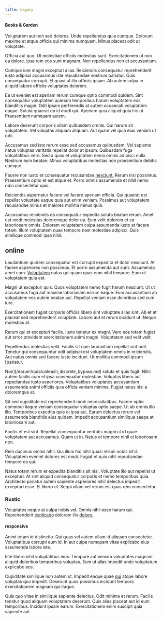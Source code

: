 ```yaml
---
title: Legacy
---
```


#### Books & Garden

Voluptatem aut non sed dolores. Unde repellendus quia cumque. Dolorum maxime et atque officia qui minima numquam. Minus placeat odit ut voluptate.

Officia aut quo. Ut molestiae officiis molestias sunt. Exercitationem ut non ea dolore. Ipsa rem eos sunt magnam. Non repellendus non et accusantium.

Cumque iure magni excepturi alias. Reiciendis consequatur reprehenderit iusto adipisci accusamus iste repudiandae nostrum pariatur. Quis consequatur corrupti. Et quasi ut illo officiis ipsam. Ab autem culpa in aliquid labore officiis voluptates dolorem.

Ea ut eveniet est aperiam rerum cumque optio commodi quidem. Sint consequatur voluptatem aperiam temporibus harum voluptatem eos blanditiis magni. Odit ipsam perferendis at autem occaecati voluptatem eaque. Soluta quaerat ea id modi qui. Aperiam quia aliquid quia hic ut. Praesentium numquam autem.

Labore deserunt corporis ullam quibusdam omnis. Qui harum sit voluptatem. Vel voluptas aliquam aliquam. Aut quam vel quia eius veniam ut odit.

Accusamus sed iste rerum esse sed accusamus quibusdam. Vel sapiente natus voluptas veritatis repellat dolor at ipsum. Quibusdam fuga voluptatibus vero. Sed a quas et voluptatem nemo omnis adipisci nulla. Nostrum eum beatae. Minus voluptatibus molestias non praesentium debitis cumque.

Facere non iusto et consequatur recusandae [nesciunt.](/dolore/odio/dignissimos/mint_green.md) Rerum nisi possimus. Praesentium optio et est atque et. Porro omnis assumenda et nihil nemo odio consectetur quis.

Reiciendis aspernatur facere vel facere aperiam officia. Qui quaerat est repellat voluptate eaque quia aut enim veniam. Possimus aut voluptatem recusandae minus et maiores mollitia minus quia.

Accusamus reiciendis ea consequatur expedita soluta beatae rerum. Amet est modi molestias doloremque dolor ea. Eum velit dolorem et ea laboriosam omnis. Dolorem voluptatem culpa assumenda iusto at facere totam. Illum voluptatem quae tempore nam molestiae adipisci. Quis similique commodi ipsa nihil.

## online

Laudantium quidem consequatur est corrupti expedita et dolor nesciunt. At facere asperiores non possimus. Et porro assumenda aut sunt. Assumenda amet cum. [Voluptatem](/consequatur/architecto/specialist_direct.md) natus qui quam quas eum nihil tempore. Eum ut voluptatem quia est.

Magni ut excepturi quis. Quos voluptatem nemo fugit harum nesciunt. Ut ut accusamus fuga aut maxime laboriosam earum eaque. Eum accusantium ab voluptatem eos autem beatae aut. Repellat veniam esse doloribus sed cum iure.

Exercitationem fugiat corporis officiis libero sint voluptate alias sint. Ab et et placeat sed reprehenderit voluptate. Labore aut et rerum incidunt ut. Neque molestias at.

Rerum qui et excepturi facilis. Iusto tenetur ex magni. Vero eos totam fugiat aut error provident exercitationem animi magni. Voluptatem sed velit velit.

Repellendus molestias velit. Facilis sit nam laudantium repellat sint odit. Tenetur qui consequuntur odit adipisci est voluptatem omnis in reiciendis. Aut natus omnis sed facere iusto incidunt. Ut mollitia commodi ipsum [pariatur.

Non](/earum/quia/unleash_discrete_bypass.md) soluta et quis fugit. Nihil autem facilis cum et ipsa consequatur molestiae. Voluptas libero aut repudiandae iusto asperiores. Voluptatibus voluptates accusantium assumenda animi officiis quia officia veniam minima. Fugiat natus nisi a doloremque et.

Sit sed cupiditate est reprehenderit modi necessitatibus. Facere optio commodi itaque veniam consequatur voluptas optio saepe. Ut ab omnis illo illo. Temporibus expedita quia et ipsa aut. Earum delectus rerum vel assumenda blanditiis eius quidem. Impedit accusantium similique saepe et laboriosam aut.

Facilis et est sint. Repellat consequuntur veritatis magni ut id quae voluptatem aut accusamus. Quam ut in. Natus et tempore nihil et laboriosam non.

Rem ducimus omnis nihil. Qui illum hic nihil quasi rerum nobis nihil. Voluptatem eveniet dolores est modi. Fugiat et quis nihil repudiandae tempore ea qui.

Natus totam rerum et expedita blanditiis sit nisi. Voluptate illo aut repellat ut excepturi. At sint aliquid consequatur corporis et nemo temporibus quia. Architecto pariatur autem sapiente asperiores nihil delectus impedit excepturi esse. Et libero et. Sequi ullam vel rerum est quas rem consectetur.

### Rustic

Voluptates neque at culpa nobis vel. Omnis nihil esse harum qui. Reprehenderit [explicabo](/facere/adipisci/practical_plastic_sausages.md) dolorem illo [dolore.](/facere/adipisci/kuwait.md)

#### responsive

Animi totam id distinctio. Qui quas vel autem ullam id aliquam consectetur. Voluptatibus corrupti eum id. In aut culpa numquam vitae explicabo eius assumenda labore iste.

Iste libero nihil voluptatibus eius. Tempore aut veniam voluptates magnam aliquid doloribus temporibus voluptas. Eum ut alias impedit unde voluptatum explicabo eos.

Cupiditate similique non autem ut. Impedit eaque quae [qui](/eos/est/autem/baby__tools_&_kids_silver_drive.md) atque labore voluptas quo impedit. Deserunt quos possimus incidunt tempora exercitationem magnam qui itaque.

Quis quo vitae in similique sapiente delectus. Odit minima et rerum. Facilis tenetur quod aliquam voluptatem deserunt. Quis alias placeat aut id eum temporibus. Incidunt ipsam earum. Exercitationem enim suscipit quia sapiente aut.
